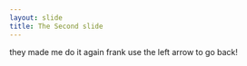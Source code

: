 ```yaml
---
layout: slide
title: The Second slide
---
```

they made me do it again frank
use the left arrow to go back!
